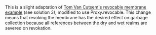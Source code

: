 This is a slight adaptation of [Tom Van Cutsem's revocable membrane example](https://github.com/tvcutsem/harmony-reflect/blob/master/examples/membrane.js) (see solution 3), modified to use Proxy.revocable. This change means that revoking the membrane has the desired effect on garbage collection because all references between the dry and wet realms are severed on revokation.
